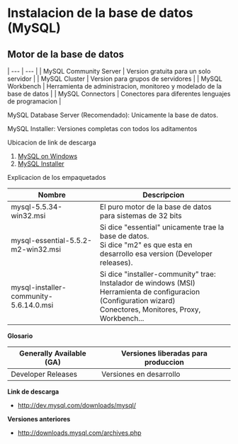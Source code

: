 # Instalacion de la base de datos (MySQL)

## Motor de la base de datos

| --- | --- |
| MySQL Community Server | Version gratuita para un solo servidor |
| MySQL Cluster | Version para grupos de servidores |
| MySQL Workbench | Herramienta de administracion, monitoreo y modelado de la base de datos |
| MySQL Connectors | Conectores para diferentes lenguajes de programacion |

MySQL Database Server (Recomendado):
 Unicamente la base de datos.

MySQL Installer:
 Versiones completas con todos los aditamentos

Ubicacion de link de descarga

1. [MySQL on Windows](https://dev.mysql.com/downloads/windows/)
2. [MySQL Installer](https://dev.mysql.com/downloads/installer/m/downloads/installer/)

Explicacion de los empaquetados

| Nombre | Descripcion |
| --- | --- |
| mysql-5.5.34-win32.msi | El puro motor de la base de datos para sistemas de 32 bits |
| mysql-essential-5.5.2-m2-win32.msi | Si dice "essential" unicamente trae la base de datos.<br> Si dice "m2" es que esta en desarrollo esa version (Developer releases). |
| mysql-installer-community-5.6.14.0.msi | Si dice "installer-community" trae:<br> Instalador de windows (MSI) <br>Herramienta de configuracion (Configuration wizard)<br>Conectores, Monitores, Proxy, Workbench... |

**Glosario**

| Generally Available (GA) | Versiones liberadas para produccion |
| --- | --- |
| Developer Releases | Versiones en desarrollo |


**Link de descarga**
* http://dev.mysql.com/downloads/mysql/

**Versiones anteriores**
* http://downloads.mysql.com/archives.php



